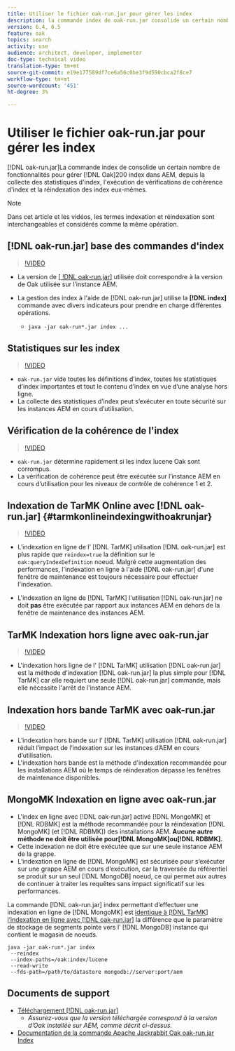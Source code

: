 ```yaml
---
title: Utiliser le fichier oak-run.jar pour gérer les index
description: la commande index de oak-run.jar consolide un certain nombre de fonctionnalités pour gérer les index Oak dans AEM, depuis la collecte des statistiques d'index, l'exécution de vérifications de cohérence d'index et la ré-indexation des index eux-mêmes.
version: 6.4, 6.5
feature: oak
topics: search
activity: use
audience: architect, developer, implementer
doc-type: technical video
translation-type: tm+mt
source-git-commit: e19e177589df7ce6a56c0be3f9d590cbca2f8ce7
workflow-type: tm+mt
source-wordcount: '451'
ht-degree: 3%

---
```



# Utiliser le fichier oak-run.jar pour gérer les index

[!DNL oak-run.jar]La commande index de consolide un certain nombre de fonctionnalités pour gérer [!DNL Oak]200 index dans AEM, depuis la collecte des statistiques d&#39;index, l&#39;exécution de vérifications de cohérence d&#39;index et la réindexation des index eux-mêmes.

>[!NOTE]
>
>Dans cet article et les vidéos, les termes indexation et réindexation sont interchangeables et considérés comme la même opération.

## [!DNL oak-run.jar] base des commandes d&#39;index

>[!VIDEO](https://video.tv.adobe.com/v/21475/?quality=9&learn=on)

* La version de [[ !DNL oak-run.jar]](https://repository.apache.org/service/local/artifact/maven/redirect?r=releases&amp;g=org.apache.jackrabbit&amp;a=oak-run&amp;v=1.8.0) utilisée doit correspondre à la version de Oak utilisée sur l’instance AEM.
* La gestion des index à l&#39;aide de [!DNL oak-run.jar] utilise la **[!DNL index]** commande avec divers indicateurs pour prendre en charge différentes opérations.

   * `java -jar oak-run*.jar index ...`

## Statistiques sur les index

>[!VIDEO](https://video.tv.adobe.com/v/21477/?quality=12&learn=on)

* `oak-run.jar` vide toutes les définitions d’index, toutes les statistiques d’index importantes et tout le contenu d’index en vue d’une analyse hors ligne.
* La collecte des statistiques d’index peut s’exécuter en toute sécurité sur les instances AEM en cours d’utilisation.

## Vérification de la cohérence de l&#39;index

>[!VIDEO](https://video.tv.adobe.com/v/21476/?quality=12&learn=on)

* `oak-run.jar` détermine rapidement si les index lucene Oak sont corrompus.
* La vérification de cohérence peut être exécutée sur l’instance AEM en cours d’utilisation pour les niveaux de contrôle de cohérence 1 et 2.

## Indexation de TarMK Online avec [!DNL oak-run.jar] {#tarmkonlineindexingwithoakrunjar}

>[!VIDEO](https://video.tv.adobe.com/v/21479/?quality=12&learn=on)

* L’indexation en ligne de l’ [!DNL TarMK] utilisation [!DNL oak-run.jar] est plus rapide que `reindex=true` la définition sur le `oak:queryIndexDefinition` noeud. Malgré cette augmentation des performances, l&#39;indexation en ligne à l&#39;aide [!DNL oak-run.jar] d&#39;une fenêtre de maintenance est toujours nécessaire pour effectuer l&#39;indexation.

* L&#39;indexation en ligne de [!DNL TarMK] l&#39;utilisation [!DNL oak-run.jar] ne doit **pas** être exécutée par rapport aux instances AEM en dehors de la fenêtre de maintenance des instances AEM.

## TarMK Indexation hors ligne avec oak-run.jar

>[!VIDEO](https://video.tv.adobe.com/v/21478/?quality=12&learn=on)

* L&#39;indexation hors ligne de l&#39; [!DNL TarMK] utilisation [!DNL oak-run.jar] est la méthode d&#39;indexation [!DNL oak-run.jar] la plus simple pour [!DNL TarMK] car elle requiert une seule [!DNL oak-run.jar] commande, mais elle nécessite l&#39;arrêt de l&#39;instance AEM.

## Indexation hors bande TarMK avec oak-run.jar

>[!VIDEO](https://video.tv.adobe.com/v/21480/?quality=12&learn=on)

* L’indexation hors bande sur l’ [!DNL TarMK] utilisation [!DNL oak-run.jar] réduit l’impact de l’indexation sur les instances d’AEM en cours d’utilisation.
* L&#39;indexation hors bande est la méthode d&#39;indexation recommandée pour les installations AEM où le temps de réindexation dépasse les fenêtres de maintenance disponibles.

## MongoMK Indexation en ligne avec oak-run.jar

* L&#39;index en ligne avec [!DNL oak-run.jar] activé [!DNL MongoMK] et [!DNL RDBMK] est la méthode recommandée pour la réindexation [!DNL MongoMK] (et [!DNL RDBMK]) des installations AEM. **Aucune autre méthode ne doit être utilisée pour[!DNL MongoMK]ou[!DNL RDBMK].**
* Cette indexation ne doit être exécutée que sur une seule instance AEM de la grappe.
* L’indexation en ligne de [!DNL MongoMK] est sécurisée pour s’exécuter sur une grappe AEM en cours d’exécution, car la traversée du référentiel se produit sur un seul [!DNL MongoDB] noeud, ce qui permet aux autres de continuer à traiter les requêtes sans impact significatif sur les performances.

La commande [!DNL oak-run.jar] index permettant d’effectuer une indexation en ligne de [!DNL MongoMK] est [identique à [!DNL TarMK] l’indexation en ligne avec [!DNL oak-run.jar]](#tarmkonlineindexingwithoakrunjar) la différence que le paramètre de stockage de segments pointe vers l’ [!DNL MongoDB] instance qui contient le magasin de noeuds.

```
java -jar oak-run*.jar index
 --reindex
 --index-paths=/oak:index/lucene
 --read-write
 --fds-path=/path/to/datastore mongodb://server:port/aem
```

## Documents de support

* [Téléchargement [!DNL oak-run.jar]](https://repository.apache.org/#nexus-search;gav~org.apache.jackrabbit~oak-run~~~~kw,versionexpand)
   * *Assurez-vous que la version téléchargée correspond à la version d’Oak installée sur AEM, comme décrit ci-dessus.*
* [Documentation de la commande Apache Jackrabbit Oak oak-run.jar Index](https://jackrabbit.apache.org/oak/docs/query/oak-run-indexing.html)
